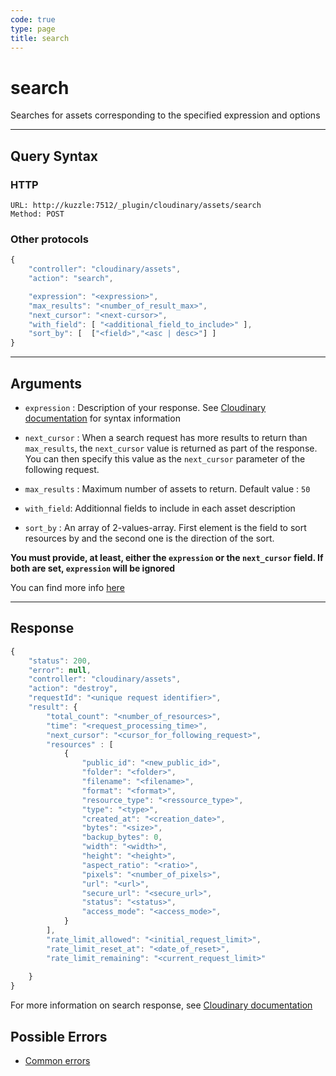 ```yaml
--- 
code: true
type: page
title: search
--- 
```


# search

Searches for assets corresponding to the specified expression and options

--- 

## Query Syntax 

### HTTP 

```http
URL: http://kuzzle:7512/_plugin/cloudinary/assets/search
Method: POST
```

### Other protocols 

```js
{
    "controller": "cloudinary/assets",
    "action": "search",

    "expression": "<expression>",
    "max_results": "<number_of_result_max>",
    "next_cursor": "<next-cursor>",
    "with_field": [ "<additional_field_to_include>" ],
    "sort_by": [  ["<field>","<asc | desc>"] ]
}
```
---

## Arguments 

- `expression` : Description of your response. See [Cloudinary documentation](https://cloudinary.com/documentation/search_api#expressions) for syntax information
- `next_cursor` :  When a search request has more results to return than `max_results`, the `next_cursor` value is returned as part of the response. You can then specify this value as the `next_cursor` parameter of the following request.

- `max_results` : Maximum number of assets to return. Default value : `50` 
- `with_field`: Additionnal fields to include in each asset description
- `sort_by` : An array of 2-values-array. First element is the field to sort resources by and the second one is the direction of the sort. 
  
**You must provide, at least, either the `expression` or the `next_cursor` field. If both are set, `expression` will be ignored** 

You can find more info [here](https://cloudinary.com/documentation/search_api#parameters)

---

## Response 
```js
{
    "status": 200,
    "error": null,
    "controller": "cloudinary/assets",
    "action": "destroy",
    "requestId": "<unique request identifier>",
    "result": {
        "total_count": "<number_of_resources>",
        "time": "<request_processing_time>",
        "next_cursor": "<cursor_for_following_request>",
        "resources" : [ 
            {
                "public_id": "<new_public_id>",
                "folder": "<folder>",
                "filename": "<filename>",
                "format": "<format>",
                "resource_type": "<ressource_type>",
                "type": "<type>",
                "created_at": "<creation_date>",
                "bytes": "<size>",
                "backup_bytes": 0,
                "width": "<width>",
                "height": "<height>",
                "aspect_ratio": "<ratio>",
                "pixels": "<number_of_pixels>",
                "url": "<url>",
                "secure_url": "<secure_url>",
                "status": "<status>",
                "access_mode": "<access_mode>",
            }
        ],
        "rate_limit_allowed": "<initial_request_limit>",
        "rate_limit_reset_at": "<date_of_reset>",
        "rate_limit_remaining": "<current_request_limit>"
        
    }
}
```

For more information on search response, see [Cloudinary documentation](https://cloudinary.com/documentation/search_api#response)

## Possible Errors 

- [Common errors](/core/1/api/essentials/errors/#common-errors)